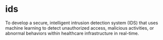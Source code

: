 # ids
To develop a secure, intelligent intrusion detection system (IDS) that uses machine learning to detect unauthorized access, malicious activities, or abnormal behaviors within healthcare infrastructure in real-time.
